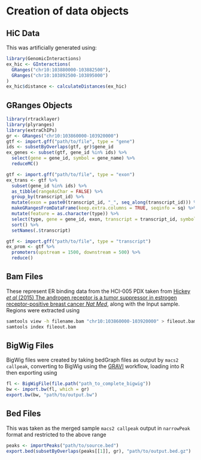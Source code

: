 # Creation of data objects

## HiC Data

This was artificially generated using:

```r
library(GenomicInteractions)
ex_hic <- GInteractions(
  GRanges("chr10:103880000-103882500"), 
  GRanges("chr10:103892500-103895000")
)
ex_hic$distance <- calculateDistances(ex_hic)
```

## GRanges Objects

```r
library(rtracklayer)
library(plyranges)
library(extraChIPs)
gr <- GRanges("chr10:103860000-103920000")
gtf <- import.gff("path/to/file", type = "gene")
ids <- subsetByOverlaps(gtf, gr)$gene_id
ex_genes <- subset(gtf, gene_id %in% ids) %>% 
  select(gene = gene_id, symbol = gene_name) %>% 
  reduceMC()
```

```r
gtf <- import.gff("path/to/file", type = "exon")
ex_trans <- gtf %>%
  subset(gene_id %in% ids) %>% 
  as_tibble(rangeAsChar = FALSE) %>%
  group_by(transcript_id) %>%
  mutate(exon = paste0(transcript_id, "_", seq_along(transcript_id))) %>%
  makeGRangesFromDataFrame(keep.extra.columns = TRUE, seqinfo = sq) %>%
  mutate(feature = as.character(type)) %>%
  select(type, gene = gene_id, exon, transcript = transcript_id, symbol = gene_name) %>%
  sort() %>%
  setNames(.$transcript)
```

```r
gtf <- import.gff("path/to/file", type = "transcript")
ex_prom <- gtf %>% 
  promoters(upstream = 1500, downstream = 500) %>% 
  reduce()
```

## Bam Files

These represent ER binding data from the HCI-005 PDX taken from 
[Hickey _et al_ (2015) The androgen receptor is a tumor suppressor in estrogen receptor-positive breast cancer _Nat Med_](https://doi.org/10.1038/s41591-020-01168-7),
along with the Input sample. Regions were extracted using 

```bash
samtools view -h filename.bam "chr10:103860000-103920000" > fileout.bam
samtools index fileout.bam
```

## BigWig Files

BigWig files were created by taking bedGraph files as output by `macs2 callpeak`,
converting to BigWig using the [GRAVI](https://github.com/steveped/GRAVI) workflow,
loading into R then exporting using

```r
fl <- BigWigFile(file.path("path_to_complete_bigwig"))
bw <- import.bw(fl, which = gr)
export.bw(bw, "path/to/output.bw")
```

## Bed Files

This was taken as the merged sample `macs2 callpeak` output in `narrowPeak`
format and restricted to the above range

```r
peaks <- importPeaks("path/to/source.bed")
export.bed(subsetByOverlaps(peaks[[1]], gr), "path/to/output.bed.gz")
```

